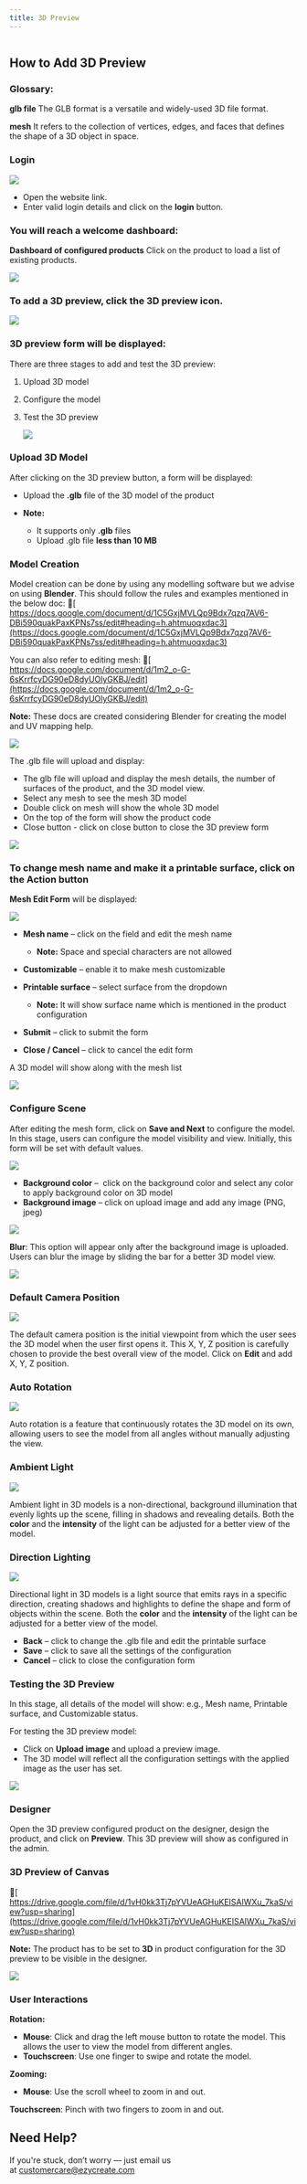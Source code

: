 ```yaml
---
title: 3D Preview
---
```

![](<>)

## **How to Add 3D Preview**

### **Glossary:**

**glb file**
 The GLB format is a versatile and widely-used 3D file format.

**mesh**
 It refers to the collection of vertices, edges, and faces that defines the shape of a 3D object in space.

### **Login**

![](/img/1.png)

* Open the website link.
* Enter valid login details and click on the **login** button.

### **You will reach a welcome dashboard:**

**Dashboard of configured products**
 Click on the product to load a list of existing products.

![](/img/17.png)

### **To add a 3D preview, click the 3D preview icon.**

![](https://ezy-resources.s3.ap-south-1.amazonaws.com/en/IN_HTA3DP3.png)

### **3D preview form will be displayed:**

There are three stages to add and test the 3D preview:

1. Upload 3D model
2. Configure the model
3. Test the 3D preview

   ![](/img/test-image.jpg)

### **Upload 3D Model**

After clicking on the 3D preview button, a form will be displayed:

* Upload the **.glb** file of the 3D model of the product
* **Note:**

  * It supports only **.glb** files
  * Upload .glb file **less than 10 MB**

### **Model Creation**

Model creation can be done by using any modelling software but we advise on using **Blender**. This should follow the rules and examples mentioned in the below doc:
 🔗[ https://docs.google.com/document/d/1C5GxjMVLQp9Bdx7qzq7AV6-DBi590quakPaxKPNs7ss/edit#heading=h.ahtmuoqxdac3](https://docs.google.com/document/d/1C5GxjMVLQp9Bdx7qzq7AV6-DBi590quakPaxKPNs7ss/edit#heading=h.ahtmuoqxdac3)

You can also refer to editing mesh:
 🔗[ https://docs.google.com/document/d/1m2_o-G-6sKrrfcyDG90eD8dyUOlyGKBJ/edit](https://docs.google.com/document/d/1m2_o-G-6sKrrfcyDG90eD8dyUOlyGKBJ/edit)

**Note:** These docs are created considering Blender for creating the model and UV mapping help.

![](https://ezy-resources.s3.ap-south-1.amazonaws.com/en/IN_HTA3DP4.png)

The .glb file will upload and display:

* The glb file will upload and display the mesh details, the number of surfaces of the product, and the 3D model view.
* Select any mesh to see the mesh 3D model 
* Double click on mesh will show the whole 3D model 
* On the top of the form will show the product code 
* Close button - click on close button to close the 3D preview form

![](https://ezy-resources.s3.ap-south-1.amazonaws.com/en/IN_HTA3DP5.png)

 

### **To change mesh name and make it a printable surface, click on the Action button**

**Mesh Edit Form** will be displayed:

![](https://ezy-resources.s3.ap-south-1.amazonaws.com/en/IN_HTA3DP6.png)

* **Mesh name** – click on the field and edit the mesh name

  * **Note:** Space and special characters are not allowed
* **Customizable** – enable it to make mesh customizable
* **Printable surface** – select surface from the dropdown

  * **Note:** It will show surface name which is mentioned in the product configuration
* **Submit** – click to submit the form
* **Close / Cancel** – click to cancel the edit form

A 3D model will show along with the mesh list

![](https://ezy-resources.s3.ap-south-1.amazonaws.com/en/IN_HTA3DP7.png)

### **Configure Scene**

After editing the mesh form, click on **Save and Next** to configure the model.
 In this stage, users can configure the model visibility and view. Initially, this form will be set with default values.

![](https://ezy-resources.s3.ap-south-1.amazonaws.com/en/IN_HTA3DP8.png)

* **Background color** –  click on the background color and select any color to apply background color on 3D model 
* **Background image** – click on upload image and add any image (PNG, jpeg) 

![](https://ezy-resources.s3.ap-south-1.amazonaws.com/en/IN_HTA3DP9.png)

**Blur**:
 This option will appear only after the background image is uploaded. Users can blur the image by sliding the bar for a better 3D model view.

![](https://ezy-resources.s3.ap-south-1.amazonaws.com/en/IN_HTA3DP10.png)

### **Default Camera Position**

![](https://ezy-resources.s3.ap-south-1.amazonaws.com/en/IN_HTA3DP11.png)

The default camera position is the initial viewpoint from which the user sees the 3D model when the user first opens it.
 This X, Y, Z position is carefully chosen to provide the best overall view of the model.
 Click on **Edit** and add X, Y, Z position.

### **Auto Rotation**

![](https://ezy-resources.s3.ap-south-1.amazonaws.com/en/IN_HTA3DP12.png)

Auto rotation is a feature that continuously rotates the 3D model on its own, allowing users to see the model from all angles without manually adjusting the view.

### **Ambient Light**

![](https://ezy-resources.s3.ap-south-1.amazonaws.com/en/IN_HTA3DP13.png)

Ambient light in 3D models is a non-directional, background illumination that evenly lights up the scene, filling in shadows and revealing details.
 Both the **color** and the **intensity** of the light can be adjusted for a better view of the model.

### **Direction Lighting**

![](https://ezy-resources.s3.ap-south-1.amazonaws.com/en/IN_HTA3DP14.png)

Directional light in 3D models is a light source that emits rays in a specific direction, creating shadows and highlights to define the shape and form of objects within the scene.
 Both the **color** and the **intensity** of the light can be adjusted for a better view of the model.

* **Back** – click to change the .glb file and edit the printable surface
* **Save** – click to save all the settings of the configuration
* **Cancel** – click to close the configuration form

### **Testing the 3D Preview**

In this stage, all details of the model will show:
 e.g., Mesh name, Printable surface, and Customizable status.

For testing the 3D preview model:

* Click on **Upload image** and upload a preview image.
* The 3D model will reflect all the configuration settings with the applied image as the user has set.

![](https://ezy-resources.s3.ap-south-1.amazonaws.com/en/IN_HTA3DP15.png)

### **Designer**

Open the 3D preview configured product on the designer, design the product, and click on **Preview**.
 This 3D preview will show as configured in the admin.

### **3D Preview of Canvas**

🔗[ https://drive.google.com/file/d/1vH0kk3Tj7pYVUeAGHuKEISAlWXu_7kaS/view?usp=sharing](https://drive.google.com/file/d/1vH0kk3Tj7pYVUeAGHuKEISAlWXu_7kaS/view?usp=sharing)

**Note:** The product has to be set to **3D** in product configuration for the 3D preview to be visible in the designer.

![](https://ezy-resources.s3.ap-south-1.amazonaws.com/en/IN_HTA3DP16.png)

### **User Interactions**

**Rotation:**

* **Mouse**: Click and drag the left mouse button to rotate the model. This allows the user to view the model from different angles.
* **Touchscreen**: Use one finger to swipe and rotate the model.

**Zooming:**

* **Mouse**: Use the scroll wheel to zoom in and out.

**Touchscreen**: Pinch with two fingers to zoom in and out.

## **Need Help?**

If you're stuck, don’t worry — just email us at [customercare@ezycreate.com](mailto:support@ezycreate.com)
